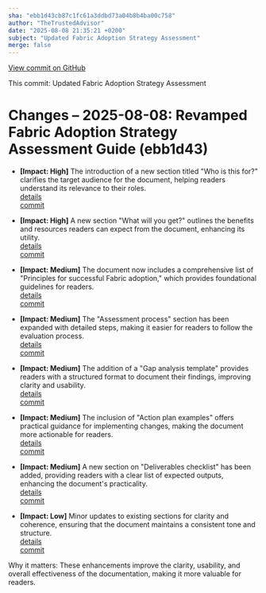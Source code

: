 ```yaml
---
sha: "ebb1d43cb87c1fc61a3ddbd73a04b8b4ba00c758"
author: "TheTrustedAdvisor"
date: "2025-08-08 21:35:21 +0200"
subject: "Updated Fabric Adoption Strategy Assessment"
merge: false
---
```


[View commit on GitHub](https://github.com/TheTrustedAdvisor/FabricAdoptionFramework/commit/ebb1d43cb87c1fc61a3ddbd73a04b8b4ba00c758)

This commit: Updated Fabric Adoption Strategy Assessment

# Changes – 2025-08-08: Revamped Fabric Adoption Strategy Assessment Guide (ebb1d43)

- **[Impact: High]** The introduction of a new section titled "Who is this for?" clarifies the target audience for the document, helping readers understand its relevance to their roles.  
   [details](/docs/about/changes/2025-08-08-assess-your-fabric-adoption-strategy)  
   [commit](https://github.com/TheTrustedAdvisor/FabricAdoptionFramework/commit/ebb1d43cb87c1fc61a3ddbd73a04b8b4ba00c758)  

- **[Impact: High]** A new section "What will you get?" outlines the benefits and resources readers can expect from the document, enhancing its utility.  
   [details](/docs/about/changes/2025-08-08-assess-your-fabric-adoption-strategy)  
   [commit](https://github.com/TheTrustedAdvisor/FabricAdoptionFramework/commit/ebb1d43cb87c1fc61a3ddbd73a04b8b4ba00c758)  

- **[Impact: Medium]** The document now includes a comprehensive list of "Principles for successful Fabric adoption," which provides foundational guidelines for readers.  
   [details](/docs/about/changes/2025-08-08-assess-your-fabric-adoption-strategy)  
   [commit](https://github.com/TheTrustedAdvisor/FabricAdoptionFramework/commit/ebb1d43cb87c1fc61a3ddbd73a04b8b4ba00c758)  

- **[Impact: Medium]** The "Assessment process" section has been expanded with detailed steps, making it easier for readers to follow the evaluation process.  
   [details](/docs/about/changes/2025-08-08-assess-your-fabric-adoption-strategy)  
   [commit](https://github.com/TheTrustedAdvisor/FabricAdoptionFramework/commit/ebb1d43cb87c1fc61a3ddbd73a04b8b4ba00c758)  

- **[Impact: Medium]** The addition of a "Gap analysis template" provides readers with a structured format to document their findings, improving clarity and usability.  
   [details](/docs/about/changes/2025-08-08-assess-your-fabric-adoption-strategy)  
   [commit](https://github.com/TheTrustedAdvisor/FabricAdoptionFramework/commit/ebb1d43cb87c1fc61a3ddbd73a04b8b4ba00c758)  

- **[Impact: Medium]** The inclusion of "Action plan examples" offers practical guidance for implementing changes, making the document more actionable for readers.  
   [details](/docs/about/changes/2025-08-08-assess-your-fabric-adoption-strategy)  
   [commit](https://github.com/TheTrustedAdvisor/FabricAdoptionFramework/commit/ebb1d43cb87c1fc61a3ddbd73a04b8b4ba00c758)  

- **[Impact: Medium]** A new section on "Deliverables checklist" has been added, providing readers with a clear list of expected outputs, enhancing the document's practicality.  
   [details](/docs/about/changes/2025-08-08-assess-your-fabric-adoption-strategy)  
   [commit](https://github.com/TheTrustedAdvisor/FabricAdoptionFramework/commit/ebb1d43cb87c1fc61a3ddbd73a04b8b4ba00c758)  

- **[Impact: Low]** Minor updates to existing sections for clarity and coherence, ensuring that the document maintains a consistent tone and structure.  
   [details](/docs/about/changes/2025-08-08-assess-your-fabric-adoption-strategy)  
   [commit](https://github.com/TheTrustedAdvisor/FabricAdoptionFramework/commit/ebb1d43cb87c1fc61a3ddbd73a04b8b4ba00c758)  

Why it matters: These enhancements improve the clarity, usability, and overall effectiveness of the documentation, making it more valuable for readers.
